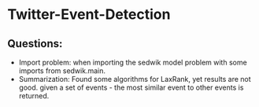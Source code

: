 # Twitter-Event-Detection

## Questions:
  - Import problem: when importing the sedwik model problem with some imports from sedwik.main. 
  - Summarization: Found some algorithms for LaxRank, yet results are not good. given a set of events - the most similar event to other events is returned.

